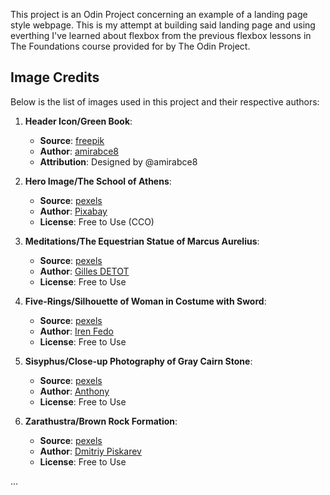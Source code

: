 This project is an Odin Project concerning an example of a landing page style webpage. This is my attempt at building said landing page and using everthing I've learned about flexbox from the previous flexbox lessons in The Foundations course provided for by The Odin Project. 

## Image Credits
Below is the list of images used in this project and their respective authors:

1. **Header Icon/Green Book**:  
   - **Source**: [freepik](https://www.freepik.com/icon/book_13904342)  
   - **Author**: [amirabce8](https://www.freepik.com/author/amirabce8/icons)  
   - **Attribution**: Designed by @amirabce8  

2. **Hero Image/The School of Athens**:  
   - **Source**: [pexels](https://www.pexels.com/photo/nativity-painting-of-people-inside-a-dome-159862/) 
   - **Author**: [Pixabay](https://www.pexels.com/@pixabay/)
   - **License**: Free to Use (CCO)  

3. **Meditations/The Equestrian Statue of Marcus Aurelius**:  
   - **Source**: [pexels](https://www.pexels.com/photo/the-equestrian-statue-of-marcus-aurelius-7067077/)  
   - **Author**: [Gilles DETOT](https://www.pexels.com/@gilles-detot-20715087/)
   - **License**: Free to Use   

4. **Five-Rings/Silhouette of Woman in Costume with Sword**:  
   - **Source**: [pexels](https://www.pexels.com/photo/silhouette-of-woman-in-costume-with-sword-18012386/)  
   - **Author**: [Iren Fedo](https://www.pexels.com/@iren-fedo-679366553/)
   - **License**: Free to Use 

5. **Sisyphus/Close-up Photography of Gray Cairn Stone**:  
   - **Source**: [pexels](https://www.pexels.com/photo/close-up-photography-of-gray-cairn-stone-133372/)  
   - **Author**: [Anthony](https://www.pexels.com/@inspiredimages/)  
   - **License**: Free to Use 

6. **Zarathustra/Brown Rock Formation**:  
   - **Source**: [pexels](https://www.pexels.com/photo/brown-rock-formation-9035474/)  
   - **Author**: [Dmitriy Piskarev](https://www.pexels.com/@dmitriy-piskarev/)
   - **License**: Free to Use 

...
